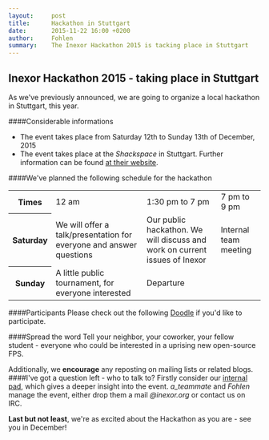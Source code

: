 ```yaml
---
layout:     post
title:      Hackathon in Stuttgart
date:       2015-11-22 16:00 +0200
author:     Fohlen
summary:    The Inexor Hackathon 2015 is tacking place in Stuttgart
---
```


## Inexor Hackathon 2015 - taking place in Stuttgart
As we've previously announced, we are going to organize a local hackathon in Stuttgart, this year.

####Considerable informations

- The event takes place from Saturday 12th to Sunday 13th of December, 2015
- The event takes place at the *Shackspace* in Stuttgart. Further information can be found [at their website](http://shackspace.de/?page_id=713).

####We've planned the following schedule for the hackathon

<table>
    <tr>
      <th>Times</th>
      <td>12 am</td>
      <td>1:30 pm to 7 pm</td>
      <td>7 pm to 9 pm</td>
    </tr>
    <tr>
	<th>Saturday</th>
        <td> We will offer a talk/presentation for everyone and answer questions</td>
	<td>Our public hackathon. We will discuss and work on current issues of Inexor</td>
	<td>Internal team meeting</td>
    </tr>
    <tr>
	<th>Sunday</th>
	<td>A little public tournament, for everyone interested</td>
	<td>Departure</td>
	<td></td>
    </tr>
</table>

####Participants
Please check out the following [Doodle](http://doodle.com/poll/qpxyrs7iksuvxuxb) if you'd like to participate.

####Spread the word
Tell your neighbor, your coworker, your fellow student - everyone who could be interested in a uprising new open-source FPS.

Additionally, we **encourage** any reposting on mailing lists or related blogs. 
####I've got a question left - who to talk to?
Firstly consider our [internal pad](https://pad.inexor.org/p/Hackathon_2015), which gives a deeper insight into the event.
*a_teammate* and *Fohlen* manage the event, either drop them a mail *@inexor.org* or contact us on IRC.

**Last but not least**, we're as excited about the Hackathon as you are - see you in December!